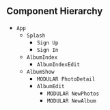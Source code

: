 ## Component Hierarchy

* `App`
  * `Splash`
    * `Sign Up`
    * `Sign In`
  * `AlbumIndex`
    * `AlbumIndexEdit`
  * `AlbumShow`
    * `MODULAR PhotoDetail`
    * `AlbumEdit`
      * `MODULAR NewPhotos`
      * `MODULAR NewAlbum`
